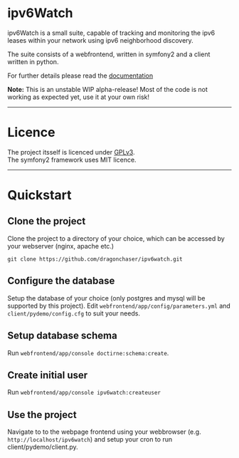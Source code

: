 ipv6Watch
=========

ipv6Watch is a small suite, capable of tracking and monitoring the ipv6 leases within your network using ipv6 neighborhood discovery.

The suite consists of a webfrontend, written in symfony2 and a client written in python.

For further details please read the <a href="docs/documentation" target="_blank">documentation</a>

<b>Note:</b> This is an unstable WIP alpha-release! Most of the code is not working as expected yet, use it at your own risk!

- - -

Licence
=======

The project itsself is licenced under <a href="LICENSE">GPLv3</a>.<br>
The symfony2 framework uses MIT licence.

- - - 

Quickstart
==========

Clone the project
-----------------

Clone the project to a directory of your choice, which can be accessed by your webserver (nginx, apache etc.)
```
git clone https://github.com/dragonchaser/ipv6watch.git
```

Configure the database
----------------------

Setup the database of your choice (only postgres and mysql will be supported by this project).
Edit `webfrontend/app/config/parameters.yml` and `client/pydemo/config.cfg` to suit your needs.

Setup database schema
---------------------

Run `webfrontend/app/console doctirne:schema:create`.

Create initial user
-------------------

Run `webfrontend/app/console ipv6watch:createuser`

Use the project
---------------

Navigate to to the webpage frontend using your webbrowser (e.g. `http://localhost/ipv6watch`) and setup your cron to run client/pydemo/client.py.